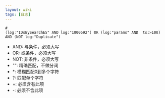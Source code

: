 ```yaml
---
layout: wiki
tags: [日志]
---
```


```shell
#
(log:"IDsBySearchES" AND log:"1000592") OR (log:"params" AND  ts:>100) AND (NOT log:"Duplicate")
```

* AND: 与条件，必须大写
* OR: 或条件，必须大写
* NOT: 非条件，必须大写
* "": 精确匹配，不做分词
* *: 模糊匹配0到多个字符
* ?: 匹配单个字符
* +: 必须含有此项
* -: 必须不含此项